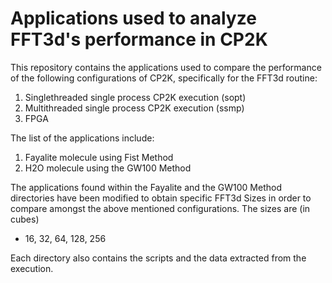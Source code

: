 # Applications used to analyze FFT3d's performance in CP2K

This repository contains the applications used to compare the performance of the
following configurations of CP2K, specifically for the FFT3d routine: 

1. Singlethreaded single process CP2K execution (sopt)
2. Multithreaded single process CP2K execution (ssmp)
3. FPGA 

The list of the applications include:

1. Fayalite molecule using Fist Method
2. H2O molecule using the GW100 Method

The applications found within the Fayalite and the GW100 Method  directories 
have been modified to obtain specific FFT3d Sizes in order to compare amongst 
the above mentioned configurations. The sizes are (in cubes)

- 16, 32, 64, 128, 256

Each directory also contains the scripts and the data extracted from the
execution.

